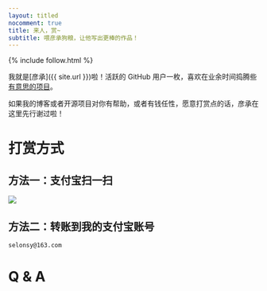 ```yaml
---
layout: titled
nocomment: true
title: 来人，赏~
subtitle: 喂彦承狗粮，让他写出更棒的作品！
---
```


{% include follow.html %}

我就是[彦承]({{ site.url }})啦！活跃的 GitHub 用户一枚，喜欢在业余时间捣腾些<a href="https://github.com/shenjl" target="_blank">有意思的项目</a>。

如果我的博客或者开源项目对你有帮助，或者有钱任性，愿意打赏点的话，彦承在这里先行谢过啦！


# 打赏方式

## 方法一：支付宝扫一扫

<img src="{{ site.loadingImg }}" data-src="https://shenjl.github.io/blog/img/zfb.png" />

## 方法二：转账到我的支付宝账号

`selonsy@163.com`



# Q & A

<!-- ### 我可以问你一些技术类/经验类的问题吗？

可以，我经常会收到类似的邮件，通常都会比较详细地回复，但是最好仔细描述一下你的问题。如果问“如何学前端”或者“女生学计算机会不会跟不上”这样很泛泛的问题，恕我不能给出什么有价值的回复。

### 我可以加你的微信吗？

抱歉，我对网络社交有点厌烦，不加现实中不认识的人。可以关注我的微信公众号“羡辙部落格” （xianzheblog），或者给我发邮件。

### 可以给我推荐几本好书吗？

[2016 羡辙五星推荐图书](https://www.douban.com/doulist/43673536/)，[2015 羡辙五星推荐图书](https://www.douban.com/doulist/43404688/)，[2014 羡辙五星推荐图书](https://www.douban.com/doulist/43404751/)。 -->
